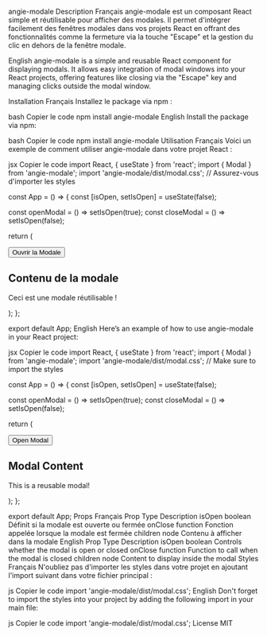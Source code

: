 angie-modale
Description
Français
angie-modale est un composant React simple et réutilisable pour afficher des modales. Il permet d'intégrer facilement des fenêtres modales dans vos projets React en offrant des fonctionnalités comme la fermeture via la touche "Escape" et la gestion du clic en dehors de la fenêtre modale.

English
angie-modale is a simple and reusable React component for displaying modals. It allows easy integration of modal windows into your React projects, offering features like closing via the "Escape" key and managing clicks outside the modal window.

Installation
Français
Installez le package via npm :

bash
Copier le code
npm install angie-modale
English
Install the package via npm:

bash
Copier le code
npm install angie-modale
Utilisation
Français
Voici un exemple de comment utiliser angie-modale dans votre projet React :

jsx
Copier le code
import React, { useState } from 'react';
import { Modal } from 'angie-modale';
import 'angie-modale/dist/modal.css'; // Assurez-vous d'importer les styles

const App = () => {
  const [isOpen, setIsOpen] = useState(false);

  const openModal = () => setIsOpen(true);
  const closeModal = () => setIsOpen(false);

  return (
    <div>
      <button onClick={openModal}>Ouvrir la Modale</button>
      <Modal isOpen={isOpen} onClose={closeModal}>
        <h2>Contenu de la modale</h2>
        <p>Ceci est une modale réutilisable !</p>
      </Modal>
    </div>
  );
};

export default App;
English
Here’s an example of how to use angie-modale in your React project:

jsx
Copier le code
import React, { useState } from 'react';
import { Modal } from 'angie-modale';
import 'angie-modale/dist/modal.css'; // Make sure to import the styles

const App = () => {
  const [isOpen, setIsOpen] = useState(false);

  const openModal = () => setIsOpen(true);
  const closeModal = () => setIsOpen(false);

  return (
    <div>
      <button onClick={openModal}>Open Modal</button>
      <Modal isOpen={isOpen} onClose={closeModal}>
        <h2>Modal Content</h2>
        <p>This is a reusable modal!</p>
      </Modal>
    </div>
  );
};

export default App;
Props
Français
Prop	Type	Description
isOpen	boolean	Définit si la modale est ouverte ou fermée
onClose	function	Fonction appelée lorsque la modale est fermée
children	node	Contenu à afficher dans la modale
English
Prop	Type	Description
isOpen	boolean	Controls whether the modal is open or closed
onClose	function	Function to call when the modal is closed
children	node	Content to display inside the modal
Styles
Français
N'oubliez pas d'importer les styles dans votre projet en ajoutant l'import suivant dans votre fichier principal :

js
Copier le code
import 'angie-modale/dist/modal.css';
English
Don't forget to import the styles into your project by adding the following import in your main file:

js
Copier le code
import 'angie-modale/dist/modal.css';
License
MIT

